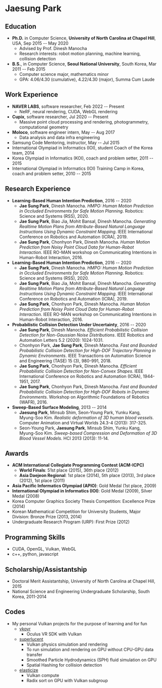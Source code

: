 # Jaesung Park

## Education

- **Ph.D.** in Computer Science, **University of North Carolina at Chapel Hill**, USA, Sep 2015 -- May 2020
    - Advised by Prof. Dinesh Manocha
    - Research interests: robot motion planning, machine learning, collision detection
- **B.S.**, in Computer Science, **Seoul National University**, South Korea, Mar 2011 -- Feb 2015
    - Computer science major, mathematics minor
    - GPA: 4.06/4.30 (cumulative), 4.22/4.30 (major), Summa Cum Laude

## Work Experience

- **NAVER LABS**, software researcher, Feb 2022 -- Present
    - NeRF, neural rendering, CUDA, WebGL rendering
- **Cupix**, software researcher, Jul 2020 -- Present
    - Massive point cloud processing and rendering, photogrammetry, computational geometry
- **Moloco**, software engineer intern, May -- Aug 2017
    - Data analysis and data infra engineering
- Samsung Code Mentoring, instructor, May -- Jul 2015
- International Olympiad in Informatics (IOI), student Coach of the Korea team, 2014
- Korea Olympiad in Informatics (KOI), coach and problem setter, 2011 -- 2015
- International Olympiad in Informatics (IOI) Training Camp in Korea, coach and problem setter, 2010 -- 2015

## Research Experience
  
- **Learning-Based Human Intention Prediction**, 2016 -- 2020
    - **Jae Sung Park**, Dinesh Manocha.
    *HMPO: Human Motion Prediction in Occluded Environments for Safe Motion Planning*.
    Robotics: Science and Systems (RSS), 2020.
    - **Jae Sung Park**, Biao Jia, Mohit Bansal, Dinesh Manocha.
    *Generating Realtime Motion Plans from Attribute-Based Natural Language Instructions Using Dynamic Constraint Mapping*.
    IEEE International Conference on Robotics and Automation (ICRA), 2019.
    - **Jae Sung Park**, Chonhyon Park, Dinesh Manocha.
    *Human Motion Prediction from Noisy Point Cloud Data for Human-Robot Interaction*.
    IEEE RO-MAN workshop on Communicating Intentions in Human-Robot Interaction, 2016.
- **Learning-Based Human Intention Prediction**, 2016 -- 2020
    - **Jae Sung Park**, Dinesh Manocha.
    *HMPO: Human Motion Prediction in Occluded Environments for Safe Motion Planning*.
    Robotics: Science and Systems (RSS), 2020.
    - **Jae Sung Park**, Biao Jia, Mohit Bansal, Dinesh Manocha.
    *Generating Realtime Motion Plans from Attribute-Based Natural Language Instructions Using Dynamic Constraint Mapping*.
    IEEE International Conference on Robotics and Automation (ICRA), 2019.
    - **Jae Sung Park**, Chonhyon Park, Dinesh Manocha.
    *Human Motion Prediction from Noisy Point Cloud Data for Human-Robot Interaction*.
    IEEE RO-MAN workshop on Communicating Intentions in Human-Robot Interaction, 2016.
- **Probabilistic Collision Detection Under Uncertainty**, 2016 -- 2020
    - **Jae Sung Park**, Dinesh Manocha.
    *Efficient Probabilistic Collision Detection for Non-Gaussian Noise Distributions*.
    IEEE Robotics and Automation Letters 5.2 (2020): 1024-1031.
    - Chonhyon Park, **Jae Sung Park**, Dinesh Manocha.
    *Fast and Bounded Probabilistic Collision Detection for High-DOF Trajectory Planning in Dynamic Environments*.
    IEEE Transactions on Automation Science and Engineering (TASE) 15 (3), 980-991, 2018.
    - **Jae Sung Park**, Chonhyon Park, Dinesh Manocha.
    *Efficient Probabilistic Collision Detection for Non-Convex Shapes*.
    IEEE International Conference on Robotics and Automation (ICRA), 1944-1951, 2017.
    - **Jae Sung Park**, Chonhyon Park, Dinesh Manocha.
    *Fast and Bounded Probabilistic Collision Detection for High-DOF Robots in Dynamic Environments*.
    Workshop on Algorithmic Foundations of Robotics (WAFR), 2016.
- **Sweep-Based Surface Modeling**, 2013 -- 2014
    - **Jaesung Park**, Minsub Shim, Seon-Young Park, Yunku Kang, Myung-Soo Kim.
    *Realistic deformation of 3D human blood vessels*.
    Computer Animation and Virtual Worlds 24.3-4 (2013): 317-325.
    - Seon-Young Park, **Jaesung Park**, Minsub Shim, Yunku Kang, Myung-Soo Kim.
    *Sweep-based Compression and Deformation of 3D Blood Vessel Models*.
    HCI 2013 (2013): 11-14.

## Awards

- **ACM International Collegiate Programming Contest (ACM-ICPC)**
    - **World Finals**: 51st place (2015), 36th place (2012)
    - **Asia Daejeon Regional**: 1st place (2014), 5th place (2013), 3rd place (2012), 1st place (2011)
- **Asia Pacific Informatics Olympiad (APIO)**: Gold Medal (1st place, 2009)
- **International Olympiad in Informatics (IOI)**: Gold Medal (2009), Silver Medal (2008)
- Korea Computer Graphics Society Thesis Competition: Excellence Prize (2014)
- Korean Mathematical Competition for University Students, Major Division: Bronze Prize (2013, 2014)
- Undergraduate Research Program (URP): First Prize (2012)

## Programming Skills

- CUDA, OpenGL, Vulkan, WebGL
- c++, python, javascript

## Scholarship/Assistantship

- Doctoral Merit Assistantship, University of North Carolina at Chapel Hill, 2015
- National Science and Engineering Undergraduate Scholarship, South Korea, 2011-2014

## Codes

- My personal Vulkan projects for the purpose of learning and for fun
    - [vkovr](https://github.com/jaesung-cs/vkovr)
        - Oculus VR SDK with Vulkan
    - [superlucent](https://github.com/jaesung-cs/superlucent)
        - Vulkan physics simulation and rendering
        - To run simulation and rendering on GPU without CPU-GPU data transfer
        - Smoothed Particle Hydrodynamics (SPH) fluid simulation on GPU
        - Spatial Hashing for collision detection
    - [elasticize](https://github.com/jaesung-cs/elasticize)
        - Vulkan compute
        - Radix sort on GPU with Vulkan subgroup
